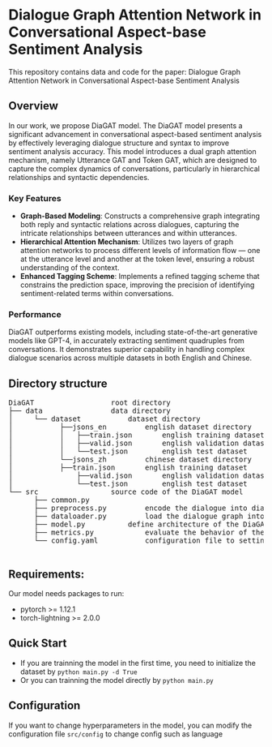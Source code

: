 # Dialogue Graph Attention Network in Conversational Aspect-base Sentiment Analysis

This repository contains data and code for the paper: Dialogue Graph Attention Network in Conversational Aspect-base Sentiment Analysis

## Overview
In our work, we propose DiaGAT model. The DiaGAT model presents a significant advancement in conversational aspect-based sentiment analysis by effectively leveraging dialogue structure and syntax to improve sentiment analysis accuracy. This model introduces a dual graph attention mechanism, namely Utterance GAT and Token GAT, which are designed to capture the complex dynamics of conversations, particularly in hierarchical relationships and syntactic dependencies.

### Key Features
- __Graph-Based Modeling__: Constructs a comprehensive graph integrating both reply and syntactic relations across dialogues, capturing the intricate relationships between utterances and within utterances.
- __Hierarchical Attention Mechanism__: Utilizes two layers of graph attention networks to process different levels of information flow — one at the utterance level and another at the token level, ensuring a robust understanding of the context.
- __Enhanced Tagging Scheme__: Implements a refined tagging scheme that constrains the prediction space, improving the precision of identifying sentiment-related terms within conversations.

### Performance
DiaGAT outperforms existing models, including state-of-the-art generative models like GPT-4, in accurately extracting sentiment quadruples from conversations. It demonstrates superior capability in handling complex dialogue scenarios across multiple datasets in both English and Chinese.


## Directory structure
<pre>
DiaGAT					root directory
├── data				data directory
│     └── dataset			dataset directory
│           ├──jsons_en			english dataset directory
│           │	├──train.json		english training dataset
│           │	├──valid.json		english validation dataset
│           │	└──test.json		english test dataset
│           └──jsons_zh			chinese dataset directory
│        	├──train.json		english training dataset
│             	├──valid.json		english validation dataset
│      	       	└──test.json		english test dataset
└── src					source code of the DiaGAT model
      ├── common.py
      ├── preprocess.py			encode the dialogue into dialogue graph
      ├── dataloader.py			load the dialogue graph into dataset
      ├── model.py			define architecture of the DiaGAT model
      ├── metrics.py			evaluate the behavior of the model
      └── config.yaml			configuration file to setting many hyper parameters 			
	
</pre>

## Requirements:
Our model needs packages to run:
- pytorch >= 1.12.1
- torch-lightning >= 2.0.0

## Quick Start
- If you are trainning the model in the first time, you need to initialize the dataset by
`python main.py -d True`
- Or you can trainning the model directly by
`python main.py`

## Configuration
If you want to change hyperparameters in the model, you can modify the configuration file `src/config` to change config such as language
